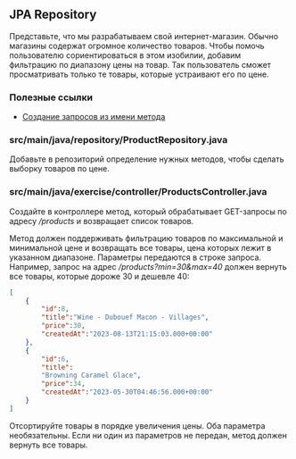 ## JPA Repository

Представьте, что мы разрабатываем свой интернет-магазин. Обычно магазины содержат огромное количество товаров. 
Чтобы помочь пользователю сориентироваться в этом изобилии, добавим фильтрацию по диапазону цены на товар. 
Так пользователь сможет просматривать только те товары, которые устраивают его по цене.

### Полезные ссылки

* [Создание запросов из имени метода](https://docs.spring.io/spring-data/jpa/reference/jpa/query-methods.html#jpa.query-methods.query-creation)

### src/main/java/repository/ProductRepository.java

Добавьте в репозиторий определение нужных методов, чтобы сделать выборку товаров по цене.

### src/main/java/exercise/controller/ProductsController.java

Создайте в контроллере метод, который обрабатывает GET-запросы по адресу */products* и возвращает список товаров.

Метод должен поддерживать фильтрацию товаров по максимальной и минимальной цене и возвращать все товары, 
цена которых лежит в указанном диапазоне. Параметры передаются в строке запроса. 
Например, запрос на адрес */products?min=30&max=40* должен вернуть все товары, которые дороже 30 и дешевле 40:

```json
[
    {
        "id":8,
        "title":"Wine - Dubouef Macon - Villages",
        "price":30,
        "createdAt":"2023-08-13T21:15:03.000+00:00"
    },
    {
        "id":6,
        "title":
        "Browning Caramel Glace",
        "price":34,
        "createdAt":"2023-05-30T04:46:56.000+00:00"
    }
]
```

Отсортируйте товары в порядке увеличения цены. Оба параметра необязательны. Если ни один из параметров не передан, 
метод должен вернуть все товары.
